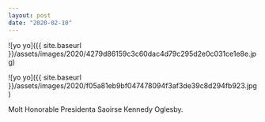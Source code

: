 ```yaml
---
layout: post
date: "2020-02-10"
---
```


![yo yo]({{ site.baseurl }}/assets/images/2020/4279d86159c3c60dac4d79c295d2e0c031ce1e8e.jpg)

![yo yo]({{ site.baseurl }}/assets/images/2020/f05a81eb9bf047478094f3af3de39c8d294fb923.jpg)

Molt Honorable Presidenta Saoirse Kennedy Oglesby.
